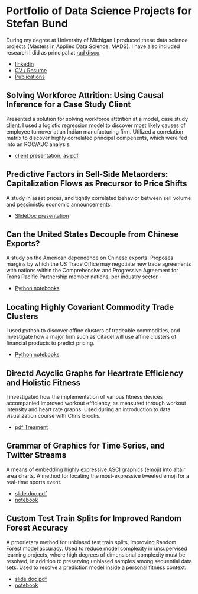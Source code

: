 # Portfolio of Data Science Projects for Stefan Bund
During my degree at University of Michigan I produced these data science projects (Masters in Applied Data Science, MADS). I have also included research I did as principal at [rad disco](http://raddisco.com).

+ [linkedin](https://www.linkedin.com/in/stefanbund/)
+ [CV / Resume](https://docs.google.com/document/d/1mwfGmW2_hfd2S1HAthxel5YC2gYLGCcM/edit?usp=sharing&ouid=108559642540650615622&rtpof=true&sd=true)
+ [Publications](http://dx.doi.org/10.2165/00822942-200403040-00008)

## Solving Workforce Attrition: Using Causal Inference for a Case Study Client
Presented a solution for solving workforce atttrition at a model, case study client. I used a logistic regression model to discover most likely causes of employee turnover at an Indian manufacturing firm. Utilized a correlation matrix to discover highly correlated principal compenents, which were fed into an ROC/AUC analysis. 
+ [client presentation, as pdf](https://github.com/stefanbund/MADSPortfolio/blob/main/predicting%20causes%20of%20employee%20turnover%2C%20a%20case%20study%20using%20logistic%20regression.pdf)

## Predictive Factors in Sell-Side Metaorders: Capitalization Flows as Precursor to Price Shifts
A study in asset prices, and tightly correlated behavior between sell volume and pessimistic economic announcements. 
+ [SlideDoc presentation](https://github.com/stefanbund/MADSPortfolio/blob/main/04-Liang-Yau-Bund_2023winter.pptx.pdf)

## Can the United States Decouple from Chinese Exports?
A study on the American dependence on Chinese exports. Proposes margins by which the US Trade Office may negotiate new trade agreements with nations within the Comprehensive and Progressive Agreement for Trans Pacific Partnership member nations, per industry sector. 
+ [Python notebooks](https://github.com/stefanbund/MADSPortfolio/blob/main/bund_comp_exam_2023winter.zip)

## Locating Highly Covariant Commodity Trade Clusters
I used python to discover affine clusters of tradeable commodities, and investigate how a major firm such as Citadel will use affine clusters of financial products to predict pricing. 
+ [Python notebooks](https://github.com/stefanbund/MADSPortfolio/blob/main/visualizing%20commodity%20clusters%20--%20bund.ipynb)

## Directd Acyclic Graphs for Heartrate Efficiency and Holistic Fitness 
I investigated how the implementation of various fitness devices accompanied improved workout efficiency, as measured through workout intensity and heart rate graphs. Used during an introduction to data visualization course with Chris Brooks. 
+ [pdf Treament](https://github.com/stefanbund/MADSPortfolio/blob/main/High%20Heart%20Rate-%20a%20Directed%20Graph%20Analysis.pdf)

## Grammar of Graphics for Time Series, and Twitter Streams
A means of embedding highly expressive ASCI graphics (emoji) into altair area charts. A method for locating the most-expressive tweeted emoji for a real-time sports event.
+ [slide doc pdf](https://github.com/stefanbund/MADSPortfolio/blob/main/tweet%20stream%20vizualization%20per%20stefan%20bund.pdf)
+ [notebook](https://github.com/stefanbund/MADSPortfolio/blob/main/visualizing%20tweet%20time%20series%20via%20emojis.ipynb)

## Custom Test Train Splits for Improved Random Forest Accuracy
A proprietary method for unbiased test train splits, improving Random Forest model accuracy. Used to reduce model complexity in unsupervised learning projects, where high degrees of dimensional complexity must be resolved, in addition to preserving unbiased samples among sequential data sets. Used to resolve a prediction model inside a personal fitness context.
+ [slide doc pdf](https://github.com/stefanbund/MADSPortfolio/blob/main/Refining%20Random%20Forest%20Models.pdf)
+ [notebook](https://github.com/stefanbund/MADSPortfolio/blob/main/devising%20custom%20test%20train%20splits%20to%20improve%20accuracy.ipynb)

